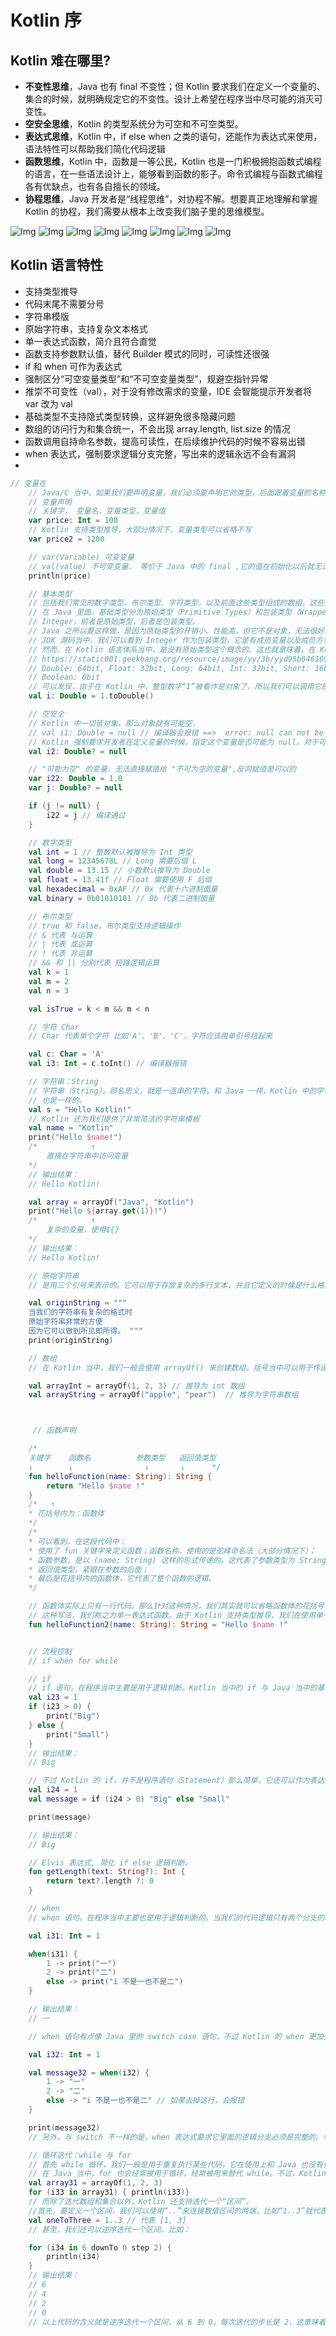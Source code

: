 # Kotlin 序


## Kotlin 难在哪里?

* **不变性思维**，Java 也有 final 不变性；但 Kotlin 要求我们在定义一个变量的、集合的时候，就明确规定它的不变性。设计上希望在程序当中尽可能的消灭可变性。
* **空安全思维**，Kotlin 的类型系统分为可空和不可空类型。
* **表达式思维**，Kotlin 中，if else when 之类的语句，还能作为表达式来使用，语法特性可以帮助我们简化代码逻辑
* **函数思维**，Kotlin 中，函数是一等公民，Kotlin 也是一门积极拥抱函数式编程的语言，在一些语法设计上，能够看到函数的影子。命令式编程与函数式编程各有优缺点，也有各自擅长的领域。
* **协程思维**，Java 开发者是“线程思维”，对协程不解。想要真正地理解和掌握 Kotlin 的协程，我们需要从根本上改变我们脑子里的思维模型。



![Img](https://static001.geekbang.org/resource/image/f6/9d/f65548f66702b86a7aa4433aeeea319d.jpg?wh=1920x1315)
![Img](https://static001.geekbang.org/resource/image/32/67/32ab3d37cd7f9650f4cba17736305c67.jpg?wh=1920x1983)
![Img](https://static001.geekbang.org/resource/image/21/bf/21080a921b3aa73872bfd55f7c1cddbf.jpg?wh=1920x911)
![Img](https://static001.geekbang.org/resource/image/d6/0f/d67630808ee59a642b93d955ae8fa60f.jpg?wh=1920x1480)
![Img](https://static001.geekbang.org/resource/image/fd/24/fdfbcf0b8a293acc91b5e435c99cb324.jpg?wh=2000x1074)
![Img](https://static001.geekbang.org/resource/image/02/34/02702d48a28378817ed1598849bfbb34.jpg?wh=1920x912)
![Img](https://static001.geekbang.org/resource/image/cc/67/cc75cc62f08d1b4f2e604630499f8b67.jpg?wh=1920x1260)
![Img](https://static001.geekbang.org/resource/image/b4/10/b4a3ce7c3e0b2228161faa4769618a10.jpg?wh=1999x1333)



## Kotlin 语言特性
 * 支持类型推导
 * 代码末尾不需要分号
 * 字符串模版
 * 原始字符串，支持复杂文本格式
 * 单一表达式函数，简介且符合直觉
 * 函数支持参数默认值，替代 Builder 模式的同时，可读性还很强
 * if 和 when 可作为表达式
 * 强制区分“可空变量类型”和“不可空变量类型”，规避空指针异常
 * 推崇不可变性（val），对于没有修改需求的变量，IDE 会智能提示开发者将 var 改为 val
 * 基础类型不支持隐式类型转换，这样避免很多隐藏问题
 * 数组的访问行为和集合统一，不会出现 array.length, list.size 的情况
 * 函数调用自持命名参数，提高可读性，在后续维护代码的时候不容易出错
 * when 表达式，强制要求逻辑分支完整，写出来的逻辑永远不会有漏洞
 * 




```kotlin
// 变量在
    // Java/C 当中，如果我们要声明变量，我们必须要声明它的类型，后面跟着变量的名称和对应的值，然后以分号结尾。就像这样：
    // 变量声明
    // 关键字， 变量名，变量类型，变量值
    var price: Int = 100
    // Kotlin 支持类型推导，大部分情况下，变量类型可以省略不写
    var price2 = 1200

    // var(Variable) 可变变量
    // val(value) 不可变变量， 等价于 Java 中的 final ,它的值在初始化以后就无法再次被修改
    println(price)

    // 基本类型
    // 包括我们常见的数字类型、布尔类型、字符类型，以及前面这些类型组成的数组。这些类型是我们经常会遇到的概念，因此我们把它统一归为“基础类型”。
    // 在 Java 里面，基础类型分为原始类型（Primitive Types）和包装类型（Wrapper Type）。比如，整型会有对应的 int 和
    // Integer，前者是原始类型，后者是包装类型。
    // Java 之所以要这样做，是因为原始类型的开销小、性能高，但它不是对象，无法很好地融入到面向对象的系统中。而包装类型的开销大、性能相对较差，但它是对象，可以很好地发挥面向对象的特性。在
    // JDK 源码当中，我们可以看到 Integer 作为包装类型，它是有成员变量以及成员方法的，这就是它作为对象的优势。
    // 然而，在 Kotlin 语言体系当中，是没有原始类型这个概念的。这也就意味着，在 Kotlin 里，一切都是对象。
    // https://static001.geekbang.org/resource/image/yy/3b/yyd95b04616943878351867c4d1e063b.jpg?wh=2000x1077
    // Double: 64bit, Float: 32bit, Long: 64bit, Int: 32bit, Short: 16bit, Char: 16bit, Byte: 8bit,
    // Boolean: 8bit
    // 可以发现，由于在 Kotlin 中，整型数字“1”被看作是对象了，所以我们可以调用它的成员方法 toDouble()，而这样的代码在 Java 中是无法实现的。
    val i: Double = 1.toDouble()

    // 空安全
    // Kotlin 中一切皆对象，那么对象就有可能空，
    // val i1: Double = null // 编译器会报错 ==>  error: null can not be a value of a non-null type Double
    // Kotlin 强制要求开发者在定义变量的时候，指定这个变量是否可能为 null。对于可能为 null 的变量，我们需要在声明的时候，在变量类型后面加一个问号“?”
    val i2: Double? = null

    // "可能为空" 的变量，无法直接赋值给 "不可为空的变量",反向赋值是可以的
    var i22: Double = 1.0
    var j: Double? = null

    if (j != null) {
        i22 = j // 编译通过
    }

    // 数字类型
    val int = 1 // 整数默认被推导为 Int 类型
    val long = 12345678L // Long 需要后缀 L
    val double = 13.15 // 小数默认推导为 Double
    val float = 13.41f // Float 需要使用 F 后缀
    val hexadecimal = 0xAF // 0x 代表十六进制面量
    val binary = 0b01010101 // 0b 代表二进制面量

    // 布尔类型
    // true 和 false。布尔类型支持逻辑操作
    // & 代表 与运算
    // | 代表 或运算
    // ! 代表 非运算
    // && 和 || 分别代表 短路逻辑运算
    val k = 1
    val m = 2
    val n = 3

    val isTrue = k < m && m < n

    // 字符 Char
    // Char 代表单个字符 比如'A'、'B'、'C'，字符应该用单引号括起来

    val c: Char = 'A'
    val i3: Int = c.toInt() // 编译器报错

    // 字符串：String
    // 字符串（String），顾名思义，就是一连串的字符。和 Java 一样，Kotlin 中的字符串也是不可变的。在大部分情况下，我们会使用双引号来表示字符串的字面量，这一点跟 Java
    // 也是一样的。
    val s = "Hello Kotlin!"
    // Kotlin 还为我们提供了非常简洁的字符串模板
    val name = "Kotlin"
    print("Hello $name!")
    /*            ↑
        直接在字符串中访问变量
    */
    // 输出结果：
    // Hello Kotlin!

    val array = arrayOf("Java", "Kotlin")
    print("Hello ${array.get(1)}!")
    /*            ↑
        复杂的变量，使用${}
    */
    // 输出结果：
    // Hello Kotlin!

    // 原始字符串
    // 是用三个引号来表示的。它可以用于存放复杂的多行文本，并且它定义的时候是什么格式，最终打印也会是对应的格式。所以当我们需要复杂文本的时候，就不需要像 Java 那样写一堆的加号和换行符了。

    val originString = """
    当我们的字符串有复杂的格式时
    原始字符串非常的方便
    因为它可以做到所见即所得。 """
    print(originString)

    // 数组
    // 在 Kotlin 当中，我们一般会使用 arrayOf() 来创建数组，括号当中可以用于传递数组元素进行初始化，同时，Kotlin 编译器也会根据传入的参数进行类型推导

    val arrayInt = arrayOf(1, 2, 3) // 推导为 int 数组
    val arrayString = arrayOf("apple", "pear")  // 推导为字符串数组



     // 函数声明

    /*
    关键字    函数名          参数类型   返回值类型
    ↓        ↓                ↓       ↓      */
    fun helloFunction(name: String): String {
        return "Hello $name !"
    }
    /*   ↑
    * 花括号内为：函数体
    */
    /*
    * 可以看到，在这段代码中：
    * 使用了 fun 关键字来定义函数；函数名称，使用的是驼峰命名法（大部分情况下）；
    * 函数参数，是以 (name: String) 这样的形式传递的，这代表了参数类型为 String 类型；
    * 返回值类型，紧跟在参数的后面；
    * 最后是花括号内的函数体，它代表了整个函数的逻辑。
    */

    // 函数体实际上只有一行代码。那么针对这种情况，我们其实就可以省略函数体的花括号，直接使用“=”来连接，将其变成一种类似变量赋值的函数形式, 
    // 这种写法，我们称之为单一表达式函数。由于 Kotlin 支持类型推导，我们在使用单一表达式形式的时候，返回值的类型也可以省略.
    fun helloFunction2(name: String): String = "Hello $name !"


    // 流程控制
    // if when for while

    // if
    // if 语句，在程序当中主要是用于逻辑判断。Kotlin 当中的 if 与 Java 当中的基本一致：
    val i23 = 1
    if (i23 > 0) {
        print("Big")
    } else {
        print("Small")
    }
    // 输出结果：
    // Big

    // 不过 Kotlin 的 if，并不是程序语句（Statement）那么简单，它还可以作为表达式（Expression）来使用
    val i24 = 1
    val message = if (i24 > 0) "Big" else "Small"

    print(message)

    // 输出结果：
    // Big

    // Elvis 表达式, 简化 if else 逻辑判断。
    fun getLength(text: String?): Int {
        return text?.length ?: 0
    }

    // when
    // when 语句，在程序当中主要也是用于逻辑判断的。当我们的代码逻辑只有两个分支的时候，我们一般会使用 if/else，而在大于两个逻辑分支的情况下，我们使用 when。

    val i31: Int = 1

    when(i31) {
        1 -> print("一")
        2 -> print("二")
        else -> print("i 不是一也不是二")
    }

    // 输出结果：
    // 一

    // when 语句有点像 Java 里的 switch case 语句，不过 Kotlin 的 when 更加强大，它同时也可以作为表达式，为变量赋值

    val i32: Int = 1

    val message32 = when(i32) {
        1 -> "一"
        2 -> "二"
        else -> "i 不是一也不是二" // 如果去掉这行，会报错
    }

    print(message32)
    // 另外，与 switch 不一样的是，when 表达式要求它里面的逻辑分支必须是完整的。举个例子，以上的代码，如果去掉 else 分支，编译器将报错，原因是：i 的值不仅仅只有 1 和 2，这两个分支并没有覆盖所有的情况，所以会报错。

    // 循环迭代：while 与 for
    // 首先 while 循环，我们一般是用于重复执行某些代码，它在使用上和 Java 也没有什么区别
    // 在 Java 当中，for 也会经常被用于循环，经常被用来替代 while。不过，Kotlin 的 for 语句更多的是用于“迭代”。比如，以下代码就代表了迭代 array 这个数组里的所有元素，程序会依次打印出：“1、2、3”。
    val array31 = arrayOf(1, 2, 3)
    for (i33 in array31) { println(i33)}
    // 而除了迭代数组和集合以外，Kotlin 还支持迭代一个“区间”。
    //首先，要定义一个区间，我们可以使用“..”来连接数值区间的两端，比如“1..3”就代表从 1 到 3 的闭区间，左闭右闭
    val oneToThree = 1..3 // 代表 [1, 3]
    // 甚至，我们还可以逆序迭代一个区间，比如：

    for (i34 in 6 downTo 0 step 2) {
        println(i34)
    }
    // 输出结果：
    // 6
    // 4
    // 2
    // 0
    // 以上代码的含义就是逆序迭代一个区间，从 6 到 0，每次迭代的步长是 2，这意味着 6 迭代过后，到 4、2，最后到 0。需要特别注意的是，逆序区间我们不能使用“6..0”来定义，如果用这样的方式来定义的话，代码将无法正常运行。
```
